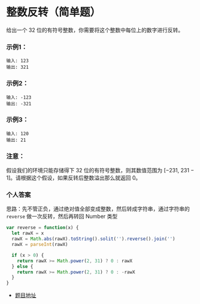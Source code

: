 # 整数反转（简单题）

给出一个 32 位的有符号整数，你需要将这个整数中每位上的数字进行反转。

### 示例1：

```
输入: 123
输出: 321
```

### 示例2：

```
输入: -123
输出: -321
```

### 示例3：

```
输入: 120
输出: 21
```

### 注意：

假设我们的环境只能存储得下 32 位的有符号整数，则其数值范围为 [−231,  231 − 1]。请根据这个假设，如果反转后整数溢出那么就返回 0。

### 个人答案

思路：先不管正负，通过绝对值全部变成整数，然后转成字符串，通过字符串的 `reverse` 做一次反转，然后再转回 Number 类型

```js
var reverse = function(x) {
  let rawX = x
  rawX = Math.abs(rawX).toString().solit('').reverse().join('')
  rawX = parseInt(rawX)

  if (x > 0) {
    return rawX >= Math.power(2, 31) ? 0 : rawX
  } else {
    return rawX >= Math.power(2, 31) ? 0 : -rawX
  }
}
```

* [题目地址](https://leetcode-cn.com/problems/reverse-integer/)
